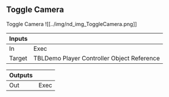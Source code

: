 ## Toggle Camera
Toggle Camera
![[../img/nd_img_ToggleCamera.png]]

|Inputs||
|--|--|
| In | Exec |
| Target | TBLDemo Player Controller Object Reference |

|Outputs||
|--|--|
| Out | Exec |
